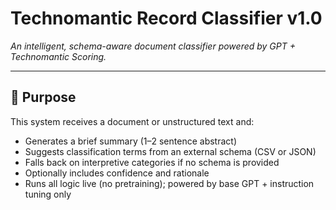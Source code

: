 # Technomantic Record Classifier v1.0
*An intelligent, schema-aware document classifier powered by GPT + Technomantic Scoring.*

---

## 📄 Purpose

This system receives a document or unstructured text and:
- Generates a brief summary (1–2 sentence abstract)
- Suggests classification terms from an external schema (CSV or JSON)
- Falls back on interpretive categories if no schema is provided
- Optionally includes confidence and rationale
- Runs all logic live (no pretraining); powered by base GPT + instruction tuning only

